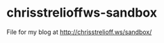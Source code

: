 chrisstrelioffws-sandbox
========================

File for my blog at http://chrisstrelioff.ws/sandbox/
